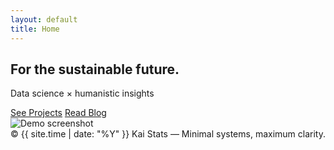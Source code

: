 ```yaml
---
layout: default
title: Home
---
```


<section class="hero">
  <h1>For the sustainable future.</h1>
  <p>Data science × humanistic insights</p>
  <div class="btns">
    <a class="btn" href="/projects">See Projects</a>
    <a class="btn secondary" href="/blog/">Read Blog</a>
  </div>
</section>

<!-- ▼ デモ最優先：好きな形式を残して使ってください（他は削除OK） -->

<!-- 画像デモ -->
<section class="demo">
  <img src="/assets/img/demo.png" alt="Demo screenshot">
</section>

<!-- 動画デモ -->
<!--
<section class="demo">
  <video controls src="/assets/demo.mp4" poster="/assets/img/demo-thumb.jpg"></video>
</section>
-->

<!-- 埋め込みデモ（例：YouTube / Observable / Plotly） -->
<!--
<section class="demo">
  <div class="embed">
    <iframe
      src="https://www.youtube.com/embed/dQw4w9WgXcQ"
      title="Demo"
      allow="accelerometer; autoplay; clipboard-write; encrypted-media; gyroscope; picture-in-picture; web-share"
      allowfullscreen>
    </iframe>
  </div>
</section>
-->

<div class="site-footer">
  © {{ site.time | date: "%Y" }} Kai Stats — Minimal systems, maximum clarity.
</div>
